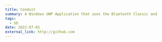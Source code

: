 ```yaml
---
title: Conduit
summary: A Windows UWP Application that uses the Bluetooth Classic and Bluetooth Low Eenergy (BLE) Protocol to allow users to receive notifications and take phone calls using the Apple Notification Center Service (ANCS)
tags:
  - SD
date: 2022-07-01
external_link: http://github.com
---
```

